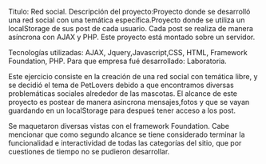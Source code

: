 Titulo: Red social.
Descripción del proyecto:Proyecto donde se desarrolló una red social con una temática específica.Proyecto donde se utiliza un localStorage de sus post de cada usuario. Cada post se realiza de manera asíncrona con AJAX y PHP. Este proyecto está montado sobre un servidor.

Tecnologías utilizadas: AJAX, Jquery,Javascript,CSS, HTML, Framework Foundation, PHP.
Para que empresa fué desarrollado: Laboratoria.


Este ejercicio consiste en la creación de una red social con temática libre, y se decidió el tema de PetLovers
debido a que encontramos diversas problemáticas sociales alrededor de las mascotas.
El alcance de este proyecto es postear de manera asincrona mensajes,fotos y que se vayan guardando 
en un localStorage para despueś tener acceso a los post.

Se maquetaron diversas vistas con el framework Foundation.
Cabe mencionar que como segundo alcance se tiene considerado terminar la funcionalidad
e interactividad de todas las categorías del sitio, que por cuestiones de tiempo no se pudieron desarrollar. 

